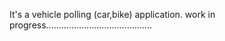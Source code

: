 
It's a vehicle polling (car,bike) application. work in progress..........................................